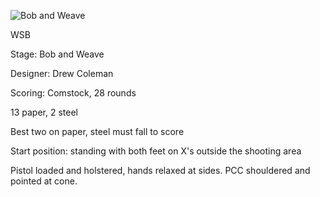 ![Bob and Weave](https://github.com/bagellord/USPSA-Stages/blob/master/26-30%20rounds/Flim%20Flam%20-%2026%20rounds%20-%20Comstock/Flim%20Flam.png)

WSB

Stage: Bob and Weave

Designer: Drew Coleman

Scoring: Comstock, 28 rounds

13 paper, 2 steel

Best two on paper, steel must fall to score

Start position: standing with both feet on X's outside the shooting area

Pistol loaded and holstered, hands relaxed at sides. PCC shouldered and pointed at cone.
